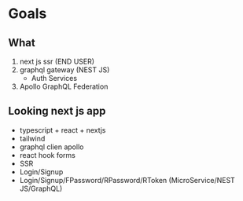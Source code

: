 # Goals

## What
1. next js ssr (END USER)
2. graphql gateway (NEST JS)
    - Auth Services
3. Apollo GraphQL Federation

## Looking next js app
- typescript + react + nextjs
- tailwind
- graphql clien apollo
- react hook forms
- SSR
- Login/Signup
- Login/Signup/FPassword/RPassword/RToken (MicroService/NEST JS/GraphQL)
